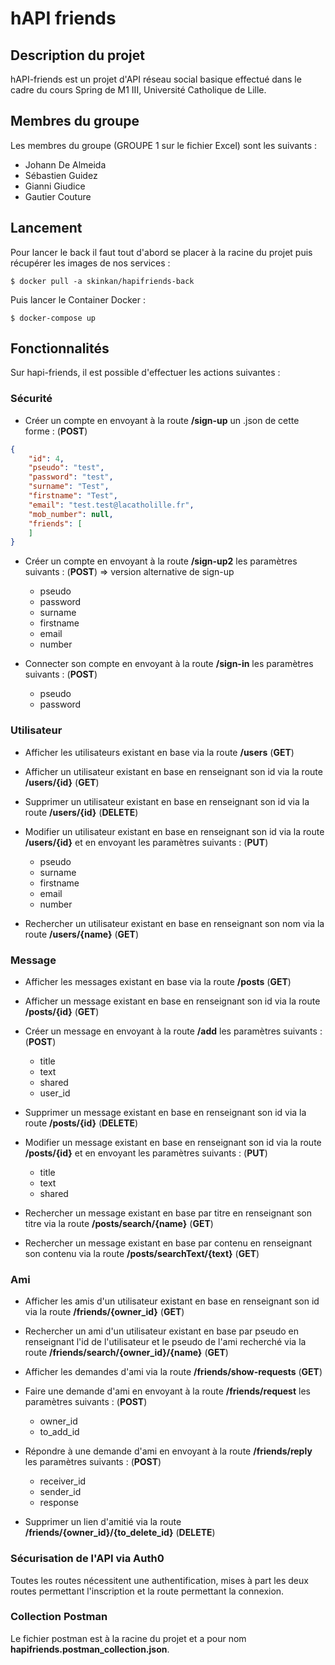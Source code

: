 # hAPI friends

## Description du projet

hAPI-friends est un projet d'API réseau social basique effectué dans le cadre du cours Spring de M1 III, Université Catholique de Lille.

## Membres du groupe

Les membres du groupe (GROUPE 1 sur le fichier Excel) sont les suivants :
- Johann De Almeida
- Sébastien Guidez
- Gianni Giudice
- Gautier Couture

## Lancement

Pour lancer le back il faut tout d'abord se placer à la racine du projet puis récupérer les images de nos services :
```
$ docker pull -a skinkan/hapifriends-back
```
Puis lancer le Container Docker :
```
$ docker-compose up
```

## Fonctionnalités


Sur hapi-friends, il est possible d'effectuer les actions suivantes :

### Sécurité

- Créer un compte en envoyant à la route **/sign-up** un .json de cette forme : (**POST**)

```json
{
    "id": 4,
    "pseudo": "test",
    "password": "test",
    "surname": "Test",
    "firstname": "Test",
    "email": "test.test@lacatholille.fr",
    "mob_number": null,
    "friends": [
    ]
}
```

- Créer un compte en envoyant à la route **/sign-up2** les paramètres suivants : (**POST**) => version alternative de sign-up

    - pseudo
    - password
    - surname
    - firstname
    - email
    - number

- Connecter son compte en envoyant à la route **/sign-in** les paramètres suivants : (**POST**)
    - pseudo
    - password

### Utilisateur

- Afficher les utilisateurs existant en base via la route **/users** (**GET**)

- Afficher un utilisateur existant en base en renseignant son id via la route **/users/{id}** (**GET**)

- Supprimer un utilisateur existant en base en renseignant son id via la route **/users/{id}** (**DELETE**)

- Modifier un utilisateur existant en base en renseignant son id via la route **/users/{id}** et en envoyant les paramètres suivants : (**PUT**)

  - pseudo
  - surname
  - firstname
  - email
  - number

- Rechercher un utilisateur existant en base en renseignant son nom via la route **/users/{name}** (**GET**)

### Message

- Afficher les messages existant en base via la route **/posts** (**GET**)

- Afficher un message existant en base en renseignant son id via la route **/posts/{id}** (**GET**)

- Créer un message en envoyant à la route **/add** les paramètres suivants : (**POST**)

    - title
    - text
    - shared
    - user_id

- Supprimer un message existant en base en renseignant son id via la route **/posts/{id}** (**DELETE**)

- Modifier un message existant en base en renseignant son id via la route **/posts/{id}** et en envoyant les paramètres suivants : (**PUT**)

  - title
  - text
  - shared

- Rechercher un message existant en base par titre en renseignant son titre via la route **/posts/search/{name}** (**GET**)

- Rechercher un message existant en base par contenu en renseignant son contenu via la route **/posts/searchText/{text}** (**GET**)

### Ami


- Afficher les amis d'un utilisateur existant en base en renseignant son id via la route **/friends/{owner_id}** (**GET**)

- Rechercher un ami d'un utilisateur existant en base par pseudo en renseignant l'id de l'utilisateur et le pseudo de l'ami recherché via la route **/friends/search/{owner_id}/{name}** (**GET**)

- Afficher les demandes d'ami via la route **/friends/show-requests** (**GET**)

- Faire une demande d'ami en envoyant à la route **/friends/request** les paramètres suivants : (**POST**)
    - owner_id
    - to_add_id

- Répondre à une demande d'ami en envoyant à la route **/friends/reply** les paramètres suivants : (**POST**)
    - receiver_id
    - sender_id
    - response

- Supprimer un lien d'amitié via la route **/friends/{owner_id}/{to_delete_id}** (**DELETE**)

### Sécurisation de l'API via Auth0

Toutes les routes nécessitent une authentification, mises à part les deux routes permettant l'inscription et la route permettant la connexion.

### Collection Postman

Le fichier postman est à la racine du projet et a pour nom **hapifriends.postman_collection.json**.
